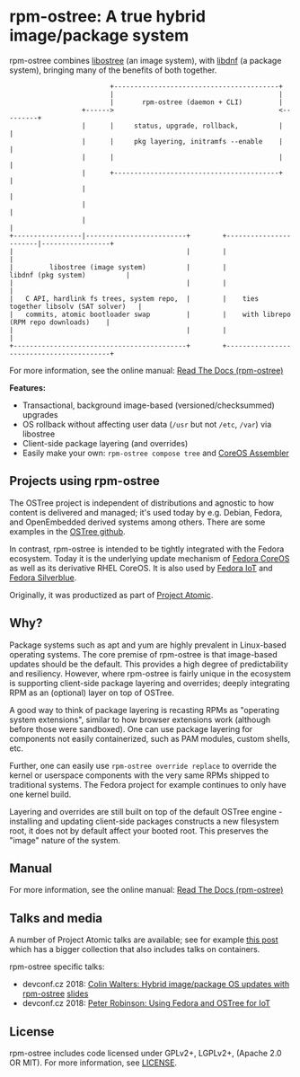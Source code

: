 # rpm-ostree: A true hybrid image/package system

rpm-ostree combines [libostree](https://ostree.readthedocs.io/en/latest/) (an image system),
with [libdnf](https://github.com/rpm-software-management/libdnf) (a package system), bringing
many of the benefits of both together.

```
                         +-----------------------------------------+
                         |                                         |
                         |       rpm-ostree (daemon + CLI)         |
                  +------>                                         <---------+
                  |      |     status, upgrade, rollback,          |         |
                  |      |     pkg layering, initramfs --enable    |         |
                  |      |                                         |         |
                  |      +-----------------------------------------+         |
                  |                                                          |
                  |                                                          |
                  |                                                          |
+-----------------|-------------------------+        +-----------------------|-----------------+
|                                           |        |                                         |
|         libostree (image system)          |        |            libdnf (pkg system)          |
|                                           |        |                                         |
|   C API, hardlink fs trees, system repo,  |        |    ties together libsolv (SAT solver)   |
|   commits, atomic bootloader swap         |        |    with librepo (RPM repo downloads)    |
|                                           |        |                                         |
+-------------------------------------------+        +-----------------------------------------+
```

For more information, see the online manual: [Read The Docs (rpm-ostree)](https://rpm-ostree.readthedocs.org/en/latest/)

**Features:**

 - Transactional, background image-based (versioned/checksummed) upgrades
 - OS rollback without affecting user data (`/usr` but not `/etc`, `/var`) via libostree
 - Client-side package layering (and overrides)
 - Easily make your own: `rpm-ostree compose tree` and [CoreOS Assembler](https://github.com/coreos/coreos-assembler)

Projects using rpm-ostree
--------------------------

The OSTree project is independent of distributions and agnostic to how content
is delivered and managed; it's used today by e.g. Debian, Fedora, and OpenEmbedded
derived systems among others.  There are some examples in the [OSTree github](https://github.com/ostreedev/ostree).

In contrast, rpm-ostree is intended to be tightly integrated with the Fedora
ecosystem.  Today it is the underlying update mechanism of [Fedora CoreOS](https://getfedora.org/coreos/)
as well as its derivative RHEL CoreOS.  It is also used by [Fedora IoT](https://iot.fedoraproject.org/)
and [Fedora Silverblue](https://silverblue.fedoraproject.org/). 

Originally, it was productized as part of [Project Atomic](http://www.projectatomic.io/).

Why?
---

Package systems such as apt and yum are highly prevalent in Linux-based operating systems.  The core premise of rpm-ostree is that image-based updates should be the default.  This provides a high degree of predictability and resiliency.  However, where rpm-ostree is fairly unique in the ecosystem is supporting client-side package layering and overrides; deeply integrating RPM as an (optional) layer on top of OSTree.

A good way to think of package layering is recasting RPMs as "operating system extensions", similar to how browser extensions work (although before those were sandboxed).  One can use package layering for components not easily containerized, such as PAM modules, custom shells, etc.

Further, one can easily use `rpm-ostree override replace` to override the kernel or userspace components with the very same RPMs shipped to traditional systems.  The Fedora project for example continues to only have one kernel build.

Layering and overrides are still built on top of the default OSTree engine - installing and updating client-side packages constructs a new filesystem root, it does not by default affect your booted root.  This preserves the "image" nature of the system.

Manual
------

For more information, see the online manual: [Read The Docs (rpm-ostree)](https://rpm-ostree.readthedocs.org/en/latest/)

Talks and media
-----

A number of Project Atomic talks are available; see for
example [this post](https://lists.projectatomic.io/projectatomic-archives/atomic-devel/2018-January/msg00057.html) which
has a bigger collection that also includes talks on containers.

rpm-ostree specific talks:

 * devconf.cz 2018: [Colin Walters: Hybrid image/package OS updates with rpm-ostree](https://www.youtube.com/watch?v=4A_xl5dC210) [slides](https://fedorapeople.org/~walters/2018.01-devconf/index.html)
 * devconf.cz 2018: [Peter Robinson: Using Fedora and OSTree for IoT](https://www.youtube.com/watch?v=mRqV38qT-wc)

License
----

rpm-ostree includes code licensed under GPLv2+, LGPLv2+, (Apache 2.0 OR MIT).
For more information, see [LICENSE](LICENSE).

